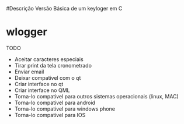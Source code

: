 #Descrição
Versão Básica de um keyloger em C
# wlogger
TODO
* Aceitar caracteres especiais
* Tirar print da tela cronometrado
* Enviar email
* Deixar compativel com o qt
* Criar interface no qt
* Criar interface no QML
* Torna-lo compativel para outros sistemas operacionais (linux, MAC)
* Torna-lo compativel para android
* Torna-lo compativel para windows phone
* Torna-lo compativel para IOS
